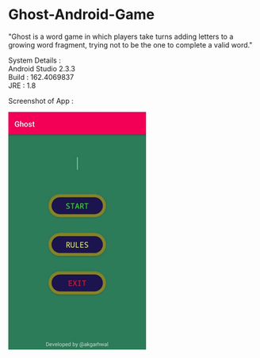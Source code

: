 # Ghost-Android-Game

"Ghost is a word game in which players take turns adding letters to a growing word fragment, trying not to be the one to complete a valid word."

System Details : <br>
Android Studio 2.3.3 <br>
Build : 162.4069837 <br>
JRE : 1.8 <br>

Screenshot of App :

<img src="ghost.gif"/>


<END>
